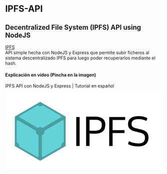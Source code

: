 # IPFS-API
## Decentralized File System (IPFS) API using NodeJS
[IPFS](https://ipfs.io/) <br>
API simple hecha con NodeJS y Express que permite subir ficheros al sistema descentralizado IPFS para luego poder recuperarlos mediante el hash.

#### Explicación en vídeo (Pincha en la imagen)
IPFS API con NodeJS y Express | Tutorial en español

[![alt IPFS API con NodeJS y Express | Tutorial en español](ipfs.png)](https://www.youtube.com/watch?v=pnCFYkeWy-w "IPFS API con NodeJS y Express | Tutorial en español")
